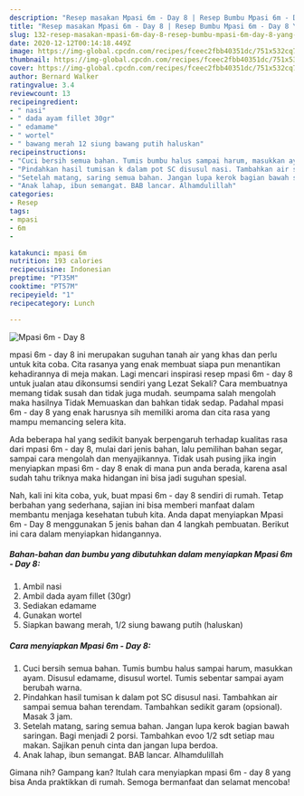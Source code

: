 ```yaml
---
description: "Resep masakan Mpasi 6m - Day 8 | Resep Bumbu Mpasi 6m - Day 8 Yang Enak dan Simpel"
title: "Resep masakan Mpasi 6m - Day 8 | Resep Bumbu Mpasi 6m - Day 8 Yang Enak dan Simpel"
slug: 132-resep-masakan-mpasi-6m-day-8-resep-bumbu-mpasi-6m-day-8-yang-enak-dan-simpel
date: 2020-12-12T00:14:18.449Z
image: https://img-global.cpcdn.com/recipes/fceec2fbb40351dc/751x532cq70/mpasi-6m-day-8-foto-resep-utama.jpg
thumbnail: https://img-global.cpcdn.com/recipes/fceec2fbb40351dc/751x532cq70/mpasi-6m-day-8-foto-resep-utama.jpg
cover: https://img-global.cpcdn.com/recipes/fceec2fbb40351dc/751x532cq70/mpasi-6m-day-8-foto-resep-utama.jpg
author: Bernard Walker
ratingvalue: 3.4
reviewcount: 13
recipeingredient:
- " nasi"
- " dada ayam fillet 30gr"
- " edamame"
- " wortel"
- " bawang merah 12 siung bawang putih haluskan"
recipeinstructions:
- "Cuci bersih semua bahan. Tumis bumbu halus sampai harum, masukkan ayam. Disusul edamame, disusul wortel. Tumis sebentar sampai ayam berubah warna."
- "Pindahkan hasil tumisan k dalam pot SC disusul nasi. Tambahkan air sampai semua bahan terendam. Tambahkan sedikit garam (opsional). Masak 3 jam."
- "Setelah matang, saring semua bahan. Jangan lupa kerok bagian bawah saringan. Bagi menjadi 2 porsi. Tambahkan evoo 1/2 sdt setiap mau makan. Sajikan penuh cinta dan jangan lupa berdoa."
- "Anak lahap, ibun semangat. BAB lancar. Alhamdulillah"
categories:
- Resep
tags:
- mpasi
- 6m
- 

katakunci: mpasi 6m  
nutrition: 193 calories
recipecuisine: Indonesian
preptime: "PT35M"
cooktime: "PT57M"
recipeyield: "1"
recipecategory: Lunch

---
```



![Mpasi 6m - Day 8](https://img-global.cpcdn.com/recipes/fceec2fbb40351dc/751x532cq70/mpasi-6m-day-8-foto-resep-utama.jpg)


mpasi 6m - day 8 ini merupakan suguhan tanah air yang khas dan perlu untuk kita coba. Cita rasanya yang enak membuat siapa pun menantikan kehadirannya di meja makan.
Lagi mencari inspirasi resep mpasi 6m - day 8 untuk jualan atau dikonsumsi sendiri yang Lezat Sekali? Cara membuatnya memang tidak susah dan tidak juga mudah. seumpama salah mengolah maka hasilnya Tidak Memuaskan dan bahkan tidak sedap. Padahal mpasi 6m - day 8 yang enak harusnya sih memiliki aroma dan cita rasa yang mampu memancing selera kita.

Ada beberapa hal yang sedikit banyak berpengaruh terhadap kualitas rasa dari mpasi 6m - day 8, mulai dari jenis bahan, lalu pemilihan bahan segar, sampai cara mengolah dan menyajikannya. Tidak usah pusing jika ingin menyiapkan mpasi 6m - day 8 enak di mana pun anda berada, karena asal sudah tahu triknya maka hidangan ini bisa jadi suguhan spesial.




Nah, kali ini kita coba, yuk, buat mpasi 6m - day 8 sendiri di rumah. Tetap berbahan yang sederhana, sajian ini bisa memberi manfaat dalam membantu menjaga kesehatan tubuh kita. Anda dapat menyiapkan Mpasi 6m - Day 8 menggunakan 5 jenis bahan dan 4 langkah pembuatan. Berikut ini cara dalam menyiapkan hidangannya.

<!--inarticleads1-->

##### Bahan-bahan dan bumbu yang dibutuhkan dalam menyiapkan Mpasi 6m - Day 8:

1. Ambil  nasi
1. Ambil  dada ayam fillet (30gr)
1. Sediakan  edamame
1. Gunakan  wortel
1. Siapkan  bawang merah, 1/2 siung bawang putih (haluskan)




<!--inarticleads2-->

##### Cara menyiapkan Mpasi 6m - Day 8:

1. Cuci bersih semua bahan. Tumis bumbu halus sampai harum, masukkan ayam. Disusul edamame, disusul wortel. Tumis sebentar sampai ayam berubah warna.
1. Pindahkan hasil tumisan k dalam pot SC disusul nasi. Tambahkan air sampai semua bahan terendam. Tambahkan sedikit garam (opsional). Masak 3 jam.
1. Setelah matang, saring semua bahan. Jangan lupa kerok bagian bawah saringan. Bagi menjadi 2 porsi. Tambahkan evoo 1/2 sdt setiap mau makan. Sajikan penuh cinta dan jangan lupa berdoa.
1. Anak lahap, ibun semangat. BAB lancar. Alhamdulillah




Gimana nih? Gampang kan? Itulah cara menyiapkan mpasi 6m - day 8 yang bisa Anda praktikkan di rumah. Semoga bermanfaat dan selamat mencoba!
